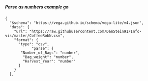 
##### Parse as numbers example [go](https://stackoverflow.com/questions/60837660/issues-transforming-string-to-date-vega-lite#:~:text=%22parse%22:%20{)
```
{
  "$schema": "https://vega.github.io/schema/vega-lite/v4.json",
  "data": {
    "url": "https://raw.githubusercontent.com/DanStein91/Info-vis/master/CoffeeRobN.csv",
    "format": {
      "type": "csv",
            "parse": {
       "Number_of_Bags": "number",
        "Bag_weight": "number",
        "Harvest_Year": "number"
      }
    }
  },
```
